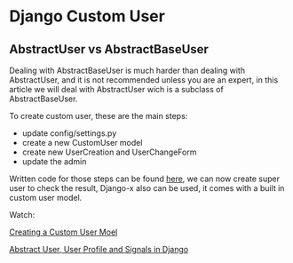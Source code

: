 # Django Custom User
## AbstractUser vs AbstractBaseUser
Dealing with AbstractBaseUser is much harder than dealing with AbstractUser, and it is not recommended unless you are an expert, in this article we will deal with AbstractUser wich is a subclass of AbstractBaseUser.

To create custom user, these are the main steps:
- update config/settings.py
- create a new CustomUser model
- create new UserCreation and UserChangeForm
- update the admin

Written code for those steps can be found [here](https://learndjango.com/tutorials/django-custom-user-model), we can now create  super user to check the result, Django-x also can be used, it comes with a built in custom user model.

Watch:

[Creating a Custom User Moel](https://www.youtube.com/watch?v=eCeRC7E8Z7Y&t=59s)

[Abstract User, User Profile and Signals in Django](https://www.youtube.com/watch?v=EudKs1HPUfE)